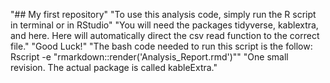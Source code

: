 "## My first repository" 
"To use this analysis code, simply run the R script in terminal or in RStudio" 
"You will need the packages tidyverse, kablextra, and here. Here will automatically direct the csv read function to the correct file." 
"Good Luck!" 
"The bash code needed to run this script is the follow: Rscript -e "rmarkdown::render('Analysis_Report.rmd')"" 
"One small revision. The actual package is called kableExtra." 
